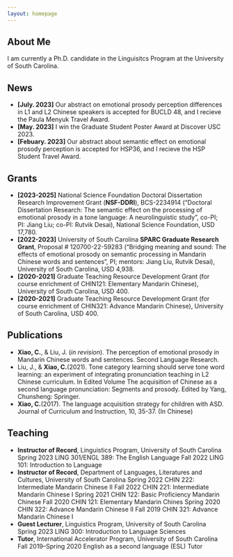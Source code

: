 ```yaml
---
layout: homepage
---
```


## About Me

I am currently a Ph.D. candidate in the Linguisitcs Program at the University of South Carolina.

## News

- **[July. 2023]** Our abstract on emotional prosody perception differences in L1 and L2 Chinese speakers is accepted for BUCLD 48, and I recieve the Paula Menyuk Travel Award.
- **[May. 2023]** I win the Graduate Student Poster Award at Discover USC 2023.
- **[Febuary. 2023]** Our abstract about semantic effect on emotional prosody perception is accepted for HSP36, and I recieve the HSP Student Travel Award.

## Grants
- **[2023-2025]** National Science Foundation Doctoral Dissertation Research Improvement Grant (**NSF-DDRI**), BCS-2234914 (“Doctoral Dissertation Research: The semantic effect on the processing of emotional prosody in a tone language: A neurolinguistic study”, co-PI; PI: Jiang Liu; co-PI: Rutvik Desai), National Science Foundation, USD 17,780.
- **[2022-2023]** University of South Carolina **SPARC Graduate Research Grant**, Proposal # 120700-22-59283 (“Bridging meaning and sound: The effects of emotional prosody on semantic processing in Mandarin Chinese words and sentences”, PI; mentors: Jiang Liu, Rutvik Desai), University of South Carolina, USD 4,938.
- **[2020-2021]** Graduate Teaching Resource Development Grant (for course enrichment of CHIN121: Elementary Mandarin Chinese), University of South Carolina, USD 400.
- **[2020-2021]** Graduate Teaching Resource Development Grant (for course enrichment of CHIN321: Advance Mandarin Chinese), University of South Carolina, USD 400.
  
## Publications

- **Xiao, C.**, & Liu, J. (*in revision*). The perception of emotional prosody in Mandarin Chinese words and sentences. Second Language Research.
- Liu, J., & **Xiao, C.**(2021). Tone category learning should serve tone word learning: an experiment of integrating pronunciation teaching in L2 Chinese curriculum. In Edited Volume The acquisition of Chinese as a second language pronunciation: Segments and prosody. Edited by Yang, Chunsheng: Springer. 
- **Xiao, C.**(2017). The language acquisition strategy for children with ASD. Journal of Curriculum and Instruction, 10, 35-37. (In Chinese)

## Teaching 

- **Instructor of Record**, Linguistics Program, University of South Carolina
  Spring 2023			          LING 301/ENGL 389: The English Language
  Fall 2022			            LING 101: Introduction to Language 
- **Instructor of Record**, Department of Languages, Literatures and Cultures, University of South Carolina
  Spring 2022			          CHIN 222: Intermediate Mandarin Chinese II
  Fall 2022			            CHIN 221: Intermediate Mandarin Chinese I
  Spring 2021			          CHIN 122: Basic Proficiency Mandarin Chinese
  Fall 2020			            CHIN 121: Elementary Mandarin Chines
  Spring 2020			          CHIN 322: Advance Mandarin Chinese II
  Fall 2019			            CHIN 321: Advance Mandarin Chinese I
- **Guest Lecturer**, Linguistics Program, University of South Carolina
  Spring 2023			          LING 300: Introduction to Language Sciences
- **Tutor**, International Accelerator Program, University of South Carolina
  Fall 2019–Spring 2020		  English as a second language (ESL) Tutor


